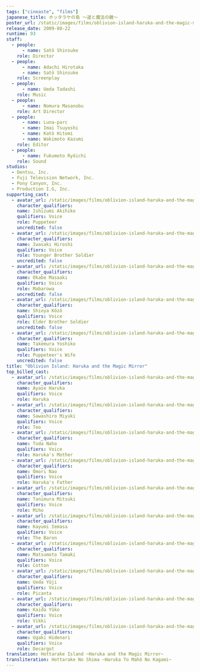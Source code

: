 ```yaml
---
tags: ["cineaste", "films"]
japanese_title: ホッタラケの島 〜遥と魔法の鏡〜
poster_url: /static/images/films/oblivion-island-haruka-and-the-magic-mirror-2009/posters/poster.webp
release_date: 2009-08-22
runtime: 93
staff:
  - people:
      - name: Satô Shinsuke
    role: Director
  - people:
      - name: Adachi Hirotaka
      - name: Satô Shinsuke
    role: Screenplay
  - people:
      - name: Ueda Tadashi
    role: Music
  - people:
      - name: Nomura Masanobu
    role: Art Director
  - people:
      - name: Luna-parc
      - name: Imai Tsuyoshi
      - name: Katô Hitomi
      - name: Wakimoto Kazumi
    role: Editor
  - people:
      - name: Fukumoto Ryôichi
    role: Sound
studios:
  - Dentsu, Inc.
  - Fuji Television Network, Inc.
  - Pony Canyon, Inc.
  - Production I.G, Inc.
supporting_cast:
  - avatar_url: /static/images/films/oblivion-island-haruka-and-the-magic-mirror-2009/cast-avatars/akihiko-ishizumi-0.webp
    character_qualifiers:
    name: Ishizumi Akihiko
    qualifiers: Voice
    role: Puppeteer
    uncredited: false
  - avatar_url: /static/images/films/oblivion-island-haruka-and-the-magic-mirror-2009/cast-avatars/hiroshi-iwasaki-0.webp
    character_qualifiers:
    name: Iwasaki Hiroshi
    qualifiers: Voice
    role: Younger Brother Soldier
    uncredited: false
  - avatar_url: /static/images/films/oblivion-island-haruka-and-the-magic-mirror-2009/cast-avatars/masaaki-okabe-0.webp
    character_qualifiers:
    name: Okabe Masaaki
    qualifiers: Voice
    role: Mabarowa
    uncredited: false
  - avatar_url: /static/images/films/oblivion-island-haruka-and-the-magic-mirror-2009/cast-avatars/kozo-shioya-0.webp
    character_qualifiers:
    name: Shioya Kôzô
    qualifiers: Voice
    role: Elder Brother Soldier
    uncredited: false
  - avatar_url: /static/images/films/oblivion-island-haruka-and-the-magic-mirror-2009/cast-avatars/yoshiko-takemura-0.webp
    character_qualifiers:
    name: Takemura Yoshiko
    qualifiers: Voice
    role: Puppeteer's Wife
    uncredited: false
title: "Oblivion Island: Haruka and the Magic Mirror"
top_billed_cast:
  - avatar_url: /static/images/films/oblivion-island-haruka-and-the-magic-mirror-2009/cast-avatars/haruka-ayase-0.webp
    character_qualifiers:
    name: Ayase Haruka
    qualifiers: Voice
    role: Haruka
  - avatar_url: /static/images/films/oblivion-island-haruka-and-the-magic-mirror-2009/cast-avatars/miyuki-sawashiro-0.webp
    character_qualifiers:
    name: Sawashiro Miyuki
    qualifiers: Voice
    role: Teo
  - avatar_url: /static/images/films/oblivion-island-haruka-and-the-magic-mirror-2009/cast-avatars/naho-toda-0.webp
    character_qualifiers:
    name: Toda Naho
    qualifiers: Voice
    role: Haruka's Mother
  - avatar_url: /static/images/films/oblivion-island-haruka-and-the-magic-mirror-2009/cast-avatars/nao-omori-0.webp
    character_qualifiers:
    name: Ômori Nao
    qualifiers: Voice
    role: Haruka's Father
  - avatar_url: /static/images/films/oblivion-island-haruka-and-the-magic-mirror-2009/cast-avatars/mitsuki-tanimura-0.webp
    character_qualifiers:
    name: Tanimura Mitsuki
    qualifiers: Voice
    role: Miho
  - avatar_url: /static/images/films/oblivion-island-haruka-and-the-magic-mirror-2009/cast-avatars/iemasa-kayumi-0.webp
    character_qualifiers:
    name: Kayumi Iemasa
    qualifiers: Voice
    role: The Baron
  - avatar_url: /static/images/films/oblivion-island-haruka-and-the-magic-mirror-2009/cast-avatars/tamaki-matsumoto-0.webp
    character_qualifiers:
    name: Matsumoto Tamaki
    qualifiers: Voice
    role: Cotton
  - avatar_url: /static/images/films/oblivion-island-haruka-and-the-magic-mirror-2009/cast-avatars/yuji-ueda-0.webp
    character_qualifiers:
    name: Ueda Yûji
    qualifiers: Voice
    role: Picanta
  - avatar_url: /static/images/films/oblivion-island-haruka-and-the-magic-mirror-2009/cast-avatars/yuko-kaida-0.webp
    character_qualifiers:
    name: Kaida Yûko
    qualifiers: Voice
    role: Vikki
  - avatar_url: /static/images/films/oblivion-island-haruka-and-the-magic-mirror-2009/cast-avatars/hidenari-ugaki-0.webp
    character_qualifiers:
    name: Ugaki Hidenari
    qualifiers: Voice
    role: Decargot
translation: Hottarake Island ~Haruka and the Magic Mirror~
transliteration: Hottarake No Shima ~Haruka To Mahô No Kagami~
---
```

